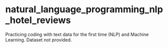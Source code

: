 # natural_language_programming_nlp_hotel_reviews
Practicing coding with text data for the first time (NLP) and Machine Learning. Dataset not provided.
